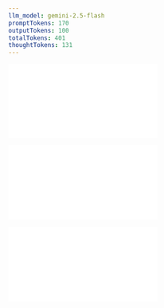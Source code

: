 ```yaml
---
llm_model: gemini-2.5-flash
promptTokens: 170
outputTokens: 100
totalTokens: 401
thoughtTokens: 131
---
```


![@](steps/prompt.e21860a8.md)

![@](steps/response.62e944df.md)

![@](steps/response.44d12eb6.md)